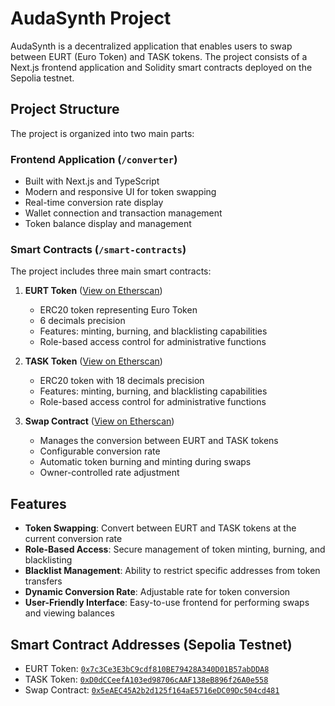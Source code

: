 # AudaSynth Project

AudaSynth is a decentralized application that enables users to swap between EURT (Euro Token) and TASK tokens. The project consists of a Next.js frontend application and Solidity smart contracts deployed on the Sepolia testnet.

## Project Structure

The project is organized into two main parts:

### Frontend Application (`/converter`)
- Built with Next.js and TypeScript
- Modern and responsive UI for token swapping
- Real-time conversion rate display
- Wallet connection and transaction management
- Token balance display and management

### Smart Contracts (`/smart-contracts`)
The project includes three main smart contracts:

1. **EURT Token** ([View on Etherscan](https://sepolia.etherscan.io/address/0x7c3Ce3E3bC9cdf810BE79428A340D01B57abDDA8))
   - ERC20 token representing Euro Token
   - 6 decimals precision
   - Features: minting, burning, and blacklisting capabilities
   - Role-based access control for administrative functions

2. **TASK Token** ([View on Etherscan](https://sepolia.etherscan.io/address/0xD0dCCeefA103ed98706cAAF138eB896f26A0e558))
   - ERC20 token with 18 decimals precision
   - Features: minting, burning, and blacklisting capabilities
   - Role-based access control for administrative functions

3. **Swap Contract** ([View on Etherscan](https://sepolia.etherscan.io/address/0x5eAEC45A2b2d125f164aE5716eDC09Dc504cd481))
   - Manages the conversion between EURT and TASK tokens
   - Configurable conversion rate
   - Automatic token burning and minting during swaps
   - Owner-controlled rate adjustment

## Features

- **Token Swapping**: Convert between EURT and TASK tokens at the current conversion rate
- **Role-Based Access**: Secure management of token minting, burning, and blacklisting
- **Blacklist Management**: Ability to restrict specific addresses from token transfers
- **Dynamic Conversion Rate**: Adjustable rate for token conversion
- **User-Friendly Interface**: Easy-to-use frontend for performing swaps and viewing balances

## Smart Contract Addresses (Sepolia Testnet)

- EURT Token: [`0x7c3Ce3E3bC9cdf810BE79428A340D01B57abDDA8`](https://sepolia.etherscan.io/address/0x7c3Ce3E3bC9cdf810BE79428A340D01B57abDDA8)
- TASK Token: [`0xD0dCCeefA103ed98706cAAF138eB896f26A0e558`](https://sepolia.etherscan.io/address/0xD0dCCeefA103ed98706cAAF138eB896f26A0e558)
- Swap Contract: [`0x5eAEC45A2b2d125f164aE5716eDC09Dc504cd481`](https://sepolia.etherscan.io/address/0x5eAEC45A2b2d125f164aE5716eDC09Dc504cd481)